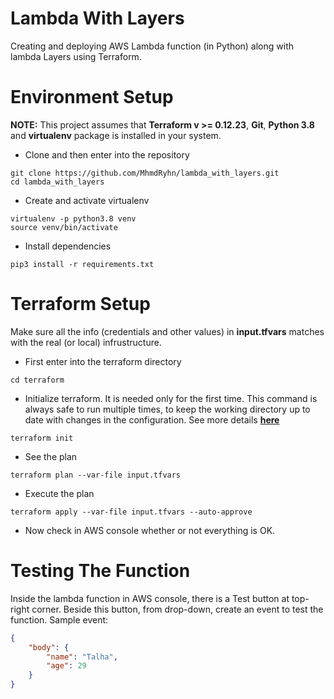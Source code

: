 # Lambda With Layers
Creating and deploying AWS Lambda function (in Python) along with lambda Layers using Terraform.


# Environment Setup
**NOTE:** This project assumes that **Terraform v >= 0.12.23**, **Git**, **Python 3.8** and **virtualenv** package is 
installed in your system. <br>
- Clone  and then enter into the repository
```shell script
git clone https://github.com/MhmdRyhn/lambda_with_layers.git
cd lambda_with_layers
``` 
- Create and activate virtualenv
```shell script
virtualenv -p python3.8 venv
source venv/bin/activate
```
- Install dependencies
```shell script
pip3 install -r requirements.txt
```


# Terraform Setup
Make sure all the info (credentials and other values) in **input.tfvars** matches with the real (or local) 
infrustructure.  
- First enter into the terraform directory
```shell script
cd terraform
```
- Initialize terraform. It is needed only for the first time. This command is always safe to run multiple times, 
to keep the working directory up to date with changes in the configuration. See more details 
[**here**](https://www.terraform.io/docs/commands/init.html)
```shell script
terraform init
```
- See the plan 
```shell script
terraform plan --var-file input.tfvars
```
- Execute the plan
```shell script
terraform apply --var-file input.tfvars --auto-approve
```
- Now check in AWS console whether or not everything is OK.


# Testing The Function
Inside the lambda function in AWS console, there is a Test button at top-right corner. Beside this button, 
from drop-down, create an event to test the function. Sample event:
```json
{
    "body": {
        "name": "Talha",
        "age": 29
    }
}
```
